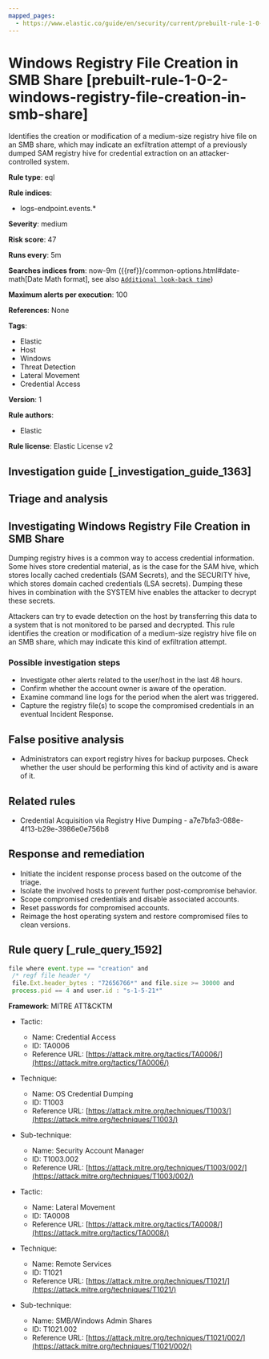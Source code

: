 ```yaml
---
mapped_pages:
  - https://www.elastic.co/guide/en/security/current/prebuilt-rule-1-0-2-windows-registry-file-creation-in-smb-share.html
---
```


# Windows Registry File Creation in SMB Share [prebuilt-rule-1-0-2-windows-registry-file-creation-in-smb-share]

Identifies the creation or modification of a medium-size registry hive file on an SMB share, which may indicate an exfiltration attempt of a previously dumped SAM registry hive for credential extraction on an attacker-controlled system.

**Rule type**: eql

**Rule indices**:

* logs-endpoint.events.*

**Severity**: medium

**Risk score**: 47

**Runs every**: 5m

**Searches indices from**: now-9m ({{ref}}/common-options.html#date-math[Date Math format], see also [`Additional look-back time`](docs-content://solutions/security/detect-and-alert/create-detection-rule.md#rule-schedule))

**Maximum alerts per execution**: 100

**References**: None

**Tags**:

* Elastic
* Host
* Windows
* Threat Detection
* Lateral Movement
* Credential Access

**Version**: 1

**Rule authors**:

* Elastic

**Rule license**: Elastic License v2

## Investigation guide [_investigation_guide_1363]

## Triage and analysis

## Investigating Windows Registry File Creation in SMB Share

Dumping registry hives is a common way to access credential information. Some hives store credential material, as is the
case for the SAM hive, which stores locally cached credentials (SAM Secrets), and the SECURITY hive, which stores domain
cached credentials (LSA secrets). Dumping these hives in combination with the SYSTEM hive enables the attacker to
decrypt these secrets.

Attackers can try to evade detection on the host by transferring this data to a system that is not
monitored to be parsed and decrypted. This rule identifies the creation or modification of a medium-size registry hive
file on an SMB share, which may indicate this kind of exfiltration attempt.

### Possible investigation steps

- Investigate other alerts related to the user/host in the last 48 hours.
- Confirm whether the account owner is aware of the operation.
- Examine command line logs for the period when the alert was triggered.
- Capture the registry file(s) to scope the compromised credentials in an eventual Incident Response.

## False positive analysis

- Administrators can export registry hives for backup purposes. Check whether the user should be performing this kind of
activity and is aware of it.

## Related rules

- Credential Acquisition via Registry Hive Dumping - a7e7bfa3-088e-4f13-b29e-3986e0e756b8

## Response and remediation

- Initiate the incident response process based on the outcome of the triage.
- Isolate the involved hosts to prevent further post-compromise behavior.
- Scope compromised credentials and disable associated accounts.
- Reset passwords for compromised accounts.
- Reimage the host operating system and restore compromised files to clean versions.

## Rule query [_rule_query_1592]

```js
file where event.type == "creation" and
 /* regf file header */
 file.Ext.header_bytes : "72656766*" and file.size >= 30000 and
 process.pid == 4 and user.id : "s-1-5-21*"
```

**Framework**: MITRE ATT&CKTM

* Tactic:

    * Name: Credential Access
    * ID: TA0006
    * Reference URL: [https://attack.mitre.org/tactics/TA0006/](https://attack.mitre.org/tactics/TA0006/)

* Technique:

    * Name: OS Credential Dumping
    * ID: T1003
    * Reference URL: [https://attack.mitre.org/techniques/T1003/](https://attack.mitre.org/techniques/T1003/)

* Sub-technique:

    * Name: Security Account Manager
    * ID: T1003.002
    * Reference URL: [https://attack.mitre.org/techniques/T1003/002/](https://attack.mitre.org/techniques/T1003/002/)

* Tactic:

    * Name: Lateral Movement
    * ID: TA0008
    * Reference URL: [https://attack.mitre.org/tactics/TA0008/](https://attack.mitre.org/tactics/TA0008/)

* Technique:

    * Name: Remote Services
    * ID: T1021
    * Reference URL: [https://attack.mitre.org/techniques/T1021/](https://attack.mitre.org/techniques/T1021/)

* Sub-technique:

    * Name: SMB/Windows Admin Shares
    * ID: T1021.002
    * Reference URL: [https://attack.mitre.org/techniques/T1021/002/](https://attack.mitre.org/techniques/T1021/002/)



